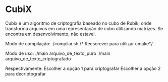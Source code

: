CubiX
=====

Cubix é um algoritmo de criptografia baseado no cubo de Rubik, onde transforma arquivos
em uma representação de cubo utilizando matrizes. Se encontra em desenvolvimento, não estavel.

Modo de compilação:
./compilar.sh
/* Reescrever para utilizar cmake*/

Modo de uso:
./main arquivo_de_texto_puro
./main arquivo_de_texto_criptografado

Respectivamente:
Escolher a opção 1 para criptografar
Escolher a opção 2 para decriptografar
